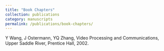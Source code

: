 ```yaml
---
title: "Book Chapters"
collection: publications
category: manuscripts
permalink: /publications/book-chapters/
---
```


Y Wang, J Ostermann, YQ Zhang, Video Processing and Communications, Upper Saddle River, Prentice Hall, 2002.
